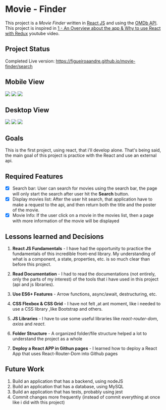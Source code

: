 # Movie - Finder
This project is a *Movie Finder* written in [React JS](https://reactjs.org/) and using the [OMDb API](http://www.omdbapi.com/). This project is inspired in [1 - An Overview about the app & Why to use React with Redux](https://www.youtube.com/watch?v=Ia0WWc5dyLE&list=PLG3RxIUKLJlbDDGeeoUCkinS2DUybp_1o) youtube video.

## Project Status
Completed
Live version: https://figueiroaandre.github.io/movie-finder/search

## Mobile View
<div class="mobile_div">
    <img src="./screenshots/home_mobile.png" class="mobile">
    <img src="./screenshots/search_mobile.png" class="mobile">
    <img src="./screenshots/info_mobile.png" class="mobile">
</div>

## Desktop View
<img src="./screenshots/home_desktop.png" class="desktop">
<img src="./screenshots/search_desktop.png" class="desktop">
<img src="./screenshots/info_desktop.png" class="desktop">

## Goals
This is the first project, using react, that i'll develop alone. That's being said, the main goal of this project is practice with the React and use an external api.

## Required Features
- [x] Search bar: User can search for movies using the search bar, the page will only start the search after user hit the **Search** button.
- [x] Display movies list: After the user hit search, that application have to make a request to the api, and then return both the title and the poster of the movie.
- [x] Movie Info: If the user click on a movie in the movies list, then a page with more information of the movie will be displayed

## Lessons learned and Decisions

1. **React JS Fundamentals** - I have had the opportunity to practice the fundamentals of this incredible front-end library. My understanding of what is a component, a state, properties, etc. is so much clear than before this project.

2. **Read Documentation** - I had to read the documentations (not entirely, only the parts of my interest) of the tools that i have used in this project (api and js libraries).

3. **Use ES6+ Features** - Arrow functions, async/await, destructuring, etc.

4. **CSS Flexbox & CSS Grid** - I have not felt ,at ant moment, like i needed to use a CSS library ,like Bootstrap and others.

5. **JS Libraries** - I have to use some useful libraries like *react-router-dom*, *axios* and *react*.

6. **Folder Structure** - A organized folder/file structure helped a lot to understand the project as a whole

7. **Deploy a React APP in Githun pages** - I learned how to deploy a React App that uses React-Router-Dom into Github pages

## Future Work
1. Build an application that has a backend, using nodeJS
2. Build an application that has a database, using MySQL
3. Build an application that has tests, probably using jest
4. Commit changes more frequently (instead of commit everything at once like i did with this project)
